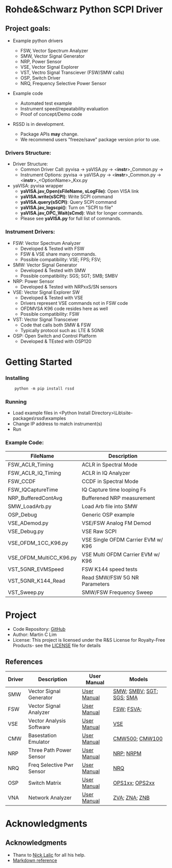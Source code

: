 # Rohde&Schwarz Python SCPI Driver

## Project goals:

* Example python drivers
  * FSW, Vector Spectrum Analyzer
  * SMW, Vector Signal Generator
  * NRP, Power Sensor
  * VSE, Vector Signal Explorer
  * VST, Vectro Signal Transciever (FSW/SMW calls)
  * OSP, Switch Driver
  * NRQ, Frequency Selective Power Sensor

* Example code
  * Automated test example
  * Instrument speed/repeatability evaluation
  * Proof of concept/Demo code

* RSSD is in development.  
  - Package APIs **may** change. 
  - We recommend users "freeze/save" package version prior to use.

### Drivers Structure:

* Driver Structure:
  * Common Driver Call: pyvisa &rarr; yaVISA.py &rarr; &lt;**instr**&gt;\_Common.py &rarr;
  * Instrument Options: pyvisa &rarr; yaVISA.py &rarr; &lt;**instr**&gt;\_Common.py &rarr; &lt;**instr**&gt;\_&lt;OptionName&gt;\_Kxx.py
* yaVISA: pyvisa wrapper
  * **yaVISA.jav_Open(sFileName, sLogFile)**: Open VISA link
  * **yaVISA.write(sSCPI)**: Write SCPI command
  * **yaVISA.query(sSCPI)**: Query SCPI command
  * **yaVISA.jav_logscpi()**: Turn on "SCPI to file"
  * **yaVISA.jav_OPC_Wait(sCmd)**: Wait for longer commands.
  * Please see **yaVISA.py** for full list of commands.

### Instrument Drivers:

* FSW: Vector Spectrum Analyzer
  * Developed & Tested with FSW
  * FSW & VSE share many commands.
  * Possible compatibility: VSE; FPS; FSV;
* SMW: Vector Signal Generator
  * Developed & Tested with SMW
  * Possible compatibility: SGS; SGT; SMB; SMBV
* NRP: Power Sensor
  * Developed & Tested with NRPxxS/SN sensors
* VSE: Vector Signal Explorer SW
  * Developed & Tested with VSE
  * Drivers represent VSE commands not in FSW code
  * OFDMVSA K96 code resides here as well
  * Possible compatibility: FSW
* VST: Vector Signal Transceiver
  * Code that calls both SMW & FSW
  * Typically protocol such as: LTE & 5GNR
* OSP: Open Switch and Control Platform
  * Developed & TEsted with OSP120

# Getting Started

### Installing

```python
    python -m pip install rssd
```

### Running

* Load example files in &lt;Python Install Directory&gt;\Lib\site-packages\rssd\examples
* Change IP address to match instrument(s)
* Run

### Example Code:

FileName                | Description                       
------------------------|------------------------------------
FSW_ACLR_Timing         | ACLR in Spectral Mode              
FSW_ACLR_IQ_Timing      | ACLR in IQ Analyzer                
FSW_CCDF                | CCDF in Spectral Mode              
FSW_IQCaptureTime       | IQ Capture time looping Fs         
NRP_BufferedContAvg     | Bufferened NRP measurement         
SMW_LoadArb.py          | Load Arb file into SMW             
OSP_Debug               | Generic OSP example                
VSE_ADemod.py           | VSE/FSW Analog FM Demod            
VSE_Debug.py            | VSE Raw SCPI                       
VSE_OFDM_1CC_K96.py     | VSE Single OFDM Carrier EVM w/ K96 
VSE_OFDM_MultiCC_K96.py | VSE Multi  OFDM Carrier EVM w/ K96 
VST_5GNR_EVMSpeed       | FSW K144 speed tests               
VST_5GNR_K144_Read      | Read SMW/FSW 5G NR Parameters      
VST_Sweep.py            | SMW/FSW Frequency Sweep            

# Project 

* Code Repository: [GitHub](https://github.com/mclim9/rssd) 
* Author: Martin C Lim
* License: This project is licensed under the R&S License for Royalty-Free Products- see the [LICENSE](LICENSE.txt) file for details

## References

Driver     | Description | User Manual | Models 
-----------|-------------|-------------|--------------
SMW | Vector Signal Generator   | [User Manual](https://www.rohde-schwarz.com/us/search_63238.html?term=smw+vector+user+manual&sort=relevance) | [SMW](https://www.rohde-schwarz.com/us/product/smw200a); [SMBV](https://www.rohde-schwarz.com/us/product/smbv100b); [SGT](https://www.rohde-schwarz.com/us/product/sgt100A); [SGS](https://www.rohde-schwarz.com/us/product/sgs100A); [SMA](https://www.rohde-schwarz.com/us/product/sma100b) | 
FSW | Vector Signal Analyzer    | [User Manual](https://www.rohde-schwarz.com/us/search_63238.html?term=FSW+user+manual&sort=relevance) | [FSW](https://www.rohde-schwarz.com/us/product/fsw); [FSVA](https://www.rohde-schwarz.com/us/product/fsva); 
VSE | Vector Analysis Software  | [User Manual](https://www.rohde-schwarz.com/us/search_63238.html?term=vse+base+user+manual) | [VSE](https://www.rohde-schwarz.com/us/product/vse)
CMW | Basestation Emulator      | [User Manual](https://www.rohde-schwarz.com/us/search_63238.html?term=cmw+user+manual) | [CMW500](https://www.rohde-schwarz.com/us/product/CMW500); [CMW100](https://www.rohde-schwarz.com/us/product/CMW100)
NRP | Three Path Power Sensor   | [User Manual](https://www.rohde-schwarz.com/us/search_63238.html?term=nrp_s_sn+user+manual) | [NRP](https://www.rohde-schwarz.com/us/product/nrp_s_sn); [NRPM](https://www.rohde-schwarz.com/us/product/nrpm)
NRQ | Freq Selective Pwr Sensor | [User Manual](https://www.rohde-schwarz.com/us/manual/nrq6/) | [NRQ](https://www.rohde-schwarz.com/us/product/nrq6)
OSP | Switch Matrix             | [User Manual](https://www.rohde-schwarz.com/us/manual/osp/) | [OPS1xx](https://www.rohde-schwarz.com/us/product/osp); [OPS2xx](https://www.rohde-schwarz.com/us/product/osp-n)
VNA | Network Analyzer          | [User Manual](https://www.rohde-schwarz.com/us/manual/zva/) | [ZVA](https://www.rohde-schwarz.com/us/product/zva); [ZNA](https://www.rohde-schwarz.com/us/product/zna); [ZNB](https://www.rohde-schwarz.com/us/product/ZNB)

Acknowledgments
=====================================================================

## Acknowledgments
- Thanx to [Nick Lalic](https://pypi.org/project/rohdeschwarz/) for all his help.
- [Markdown reference](https://github.com/adam-p/markdown-here/wiki/Markdown-Cheatsheet)


